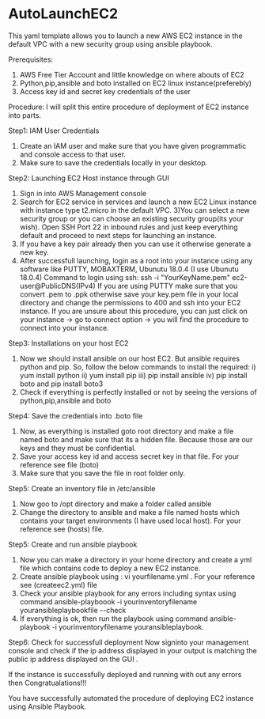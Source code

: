 # AutoLaunchEC2

This yaml template allows you to launch a new AWS EC2 instance in the default VPC with a new security group using ansible playbook. 

Prerequisites: 
1) AWS Free Tier Account and little knowledge on where abouts of EC2
2) Python,pip,ansible and boto installed on EC2 linux instance(preferebly)
3) Access key id and secret key credentials of the user 

Procedure:
I will split this entire procedure of deployment of EC2 instance into parts.

Step1: IAM User Credentials
1) Create an IAM user and make sure that you have given programmatic and console access to that user. 
2) Make sure to save the credentials locally in your desktop.

Step2: Launching EC2 Host instance through GUI
1) Sign in into AWS Management console 
2) Search for EC2 service in services and launch a new EC2 Linux instance with instance type t2.micro in the default VPC. 
3)You can select a new security group or you can choose an existing security group(its your wish). Open SSH Port 22 in inbound rules and just keep everything default and proceed to next steps for launching an instance. 
4) If you have a key pair already then you can use it otherwise generate a new key.
5) After successfull launching, login as a root into your instance using any software like PUTTY, MOBAXTERM, Ubunutu 18.0.4 (I use Ubunutu 18.0.4)
Command to login using ssh:  ssh -i "YourKeyName.pem" ec2-user@PublicDNS(IPv4)
If you are using PUTTY make sure that you convert .pem to .ppk otherwise save your key.pem file in your local directory and change the permissions to 400 and ssh into your EC2 instance. If you are unsure about this procedure, you can just click on your instance -> go to connect option -> you will find the procedure to connect into your instance.


Step3: Installations on your host EC2
1) Now we should install ansible on our host EC2. But ansible requires python and pip. So, follow the below commands to install the required:
  i) yum install python
  ii) yum install pip
  iii) pip install ansible
  iv) pip install boto and pip install boto3
2) Check if everything is perfectly installed or not by seeing the versions of python,pip,ansible and boto

Step4: Save the credentials into .boto file
1) Now, as everything is installed goto root directory and make a file named boto and make sure that its a hidden file. Because those are our keys and they must be confidential. 
2) Save your access key id and access secret key in that file. For your reference see file (boto)
3) Make sure that you save the file in root folder only. 

Step5: Create an inventory file in /etc/ansible
1) Now goo to /opt directory and make a folder called ansible
2) Change the directory to ansible and make a file named hosts which contains your target environments (I have used local host). For your reference see (hosts) file.

Step5: Create and run ansible playbook
1) Now you can make a directory in your home directory and create a yml file which contains code to deploy a new EC2 instance. 
2) Create ansible playbook using : vi yourfilename.yml . For your reference see (createec2.yml) file
3) Check your ansible playbook for any errors including syntax using command ansible-playboook -i yourinventoryfilename youransibleplaybookfile --check
4) If everything is ok, then run the playbook using command ansible-playbook -i yourinventoryfilename youransibleplaybook.

Step6: Check for successfull deployment
Now signinto your management console and check if the ip address displayed in your output is matching the public ip address displayed on the GUI . 

If the instance is successfully deployed and running with out any errors then Congratualations!!!

You have successfully automated the procedure of deploying EC2 instance using Ansible Playbook. 

  
  
  
  
  
  
  
  
  
